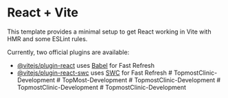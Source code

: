 # React + Vite

This template provides a minimal setup to get React working in Vite with HMR and some ESLint rules.

Currently, two official plugins are available:

- [@vitejs/plugin-react](https://github.com/vitejs/vite-plugin-react/blob/main/packages/plugin-react/README.md) uses [Babel](https://babeljs.io/) for Fast Refresh
- [@vitejs/plugin-react-swc](https://github.com/vitejs/vite-plugin-react-swc) uses [SWC](https://swc.rs/) for Fast Refresh
#   T o p m o s t C l i n i c - D e v e l o p m e n t  
 #   T o p M o s t - D e v e l o p m e n t  
 #   T o p m o s t C l i n i c - D e v e l o p m e n t  
 #   T o p m o s t C l i n i c - D e v e l o p m e n t  
 #   T o p m o s t C l i n i c - D e v e l o p m e n t  
 